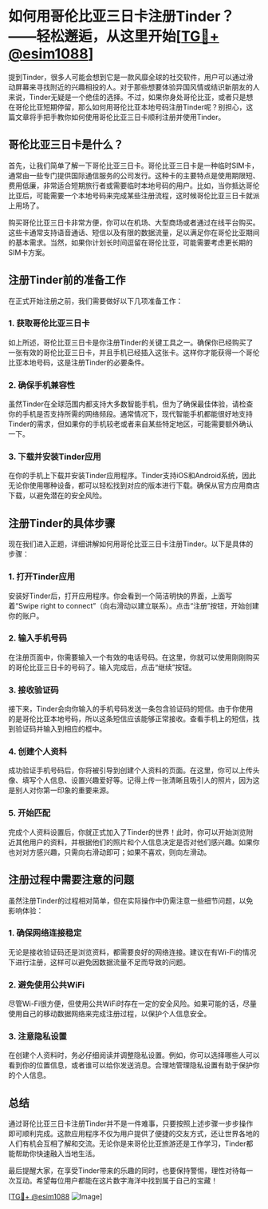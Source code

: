 # 如何用哥伦比亚三日卡注册Tinder？——轻松邂逅，从这里开始[[TG💪+ @esim1088](https://t.me/s/esim1088)]

提到Tinder，很多人可能会想到它是一款风靡全球的社交软件，用户可以通过滑动屏幕来寻找附近的兴趣相投的人。对于那些想要体验异国风情或结识新朋友的人来说，Tinder无疑是一个绝佳的选择。不过，如果你身处哥伦比亚，或者只是想在哥伦比亚短期停留，那么如何用哥伦比亚本地号码注册Tinder呢？别担心，这篇文章将手把手教你如何使用哥伦比亚三日卡顺利注册并使用Tinder。

## 哥伦比亚三日卡是什么？

首先，让我们简单了解一下哥伦比亚三日卡。哥伦比亚三日卡是一种临时SIM卡，通常由一些专门提供国际通信服务的公司发行。这种卡的主要特点是使用期限短、费用低廉，非常适合短期旅行者或需要临时本地号码的用户。比如，当你抵达哥伦比亚后，可能需要一个本地号码来完成某些注册流程，这时候哥伦比亚三日卡就派上用场了。

购买哥伦比亚三日卡非常方便，你可以在机场、大型商场或者通过在线平台购买。这些卡通常支持语音通话、短信以及有限的数据流量，足以满足你在哥伦比亚期间的基本需求。当然，如果你计划长时间逗留在哥伦比亚，可能需要考虑更长期的SIM卡方案。

## 注册Tinder前的准备工作

在正式开始注册之前，我们需要做好以下几项准备工作：

### 1. 获取哥伦比亚三日卡

如上所述，哥伦比亚三日卡是你注册Tinder的关键工具之一。确保你已经购买了一张有效的哥伦比亚三日卡，并且手机已经插入这张卡。这样你才能获得一个哥伦比亚本地号码，这是注册Tinder的必要条件。

### 2. 确保手机兼容性

虽然Tinder在全球范围内都支持大多数智能手机，但为了确保最佳体验，请检查你的手机是否支持所需的网络频段。通常情况下，现代智能手机都能很好地支持Tinder的需求，但如果你的手机较老或者来自某些特定地区，可能需要额外确认一下。

### 3. 下载并安装Tinder应用

在你的手机上下载并安装Tinder应用程序。Tinder支持iOS和Android系统，因此无论你使用哪种设备，都可以轻松找到对应的版本进行下载。确保从官方应用商店下载，以避免潜在的安全风险。

## 注册Tinder的具体步骤

现在我们进入正题，详细讲解如何用哥伦比亚三日卡注册Tinder。以下是具体的步骤：

### 1. 打开Tinder应用

安装好Tinder后，打开应用程序。你会看到一个简洁明快的界面，上面写着“Swipe right to connect”（向右滑动以建立联系）。点击“注册”按钮，开始创建你的账户。

### 2. 输入手机号码

在注册页面中，你需要输入一个有效的电话号码。在这里，你就可以使用刚刚购买的哥伦比亚三日卡的号码了。输入完成后，点击“继续”按钮。

### 3. 接收验证码

接下来，Tinder会向你输入的手机号码发送一条包含验证码的短信。由于你使用的是哥伦比亚本地号码，所以这条短信应该能够正常接收。查看手机上的短信，找到验证码并输入到相应的框中。

### 4. 创建个人资料

成功验证手机号码后，你将被引导到创建个人资料的页面。在这里，你可以上传头像、填写个人信息、设置兴趣爱好等。记得上传一张清晰且吸引人的照片，因为这是别人对你第一印象的重要来源。

### 5. 开始匹配

完成个人资料设置后，你就正式加入了Tinder的世界！此时，你可以开始浏览附近其他用户的资料，并根据他们的照片和个人信息决定是否对他们感兴趣。如果你也对对方感兴趣，只需向右滑动即可；如果不喜欢，则向左滑动。

## 注册过程中需要注意的问题

虽然注册Tinder的过程相对简单，但在实际操作中仍需注意一些细节问题，以免影响体验：

### 1. 确保网络连接稳定

无论是接收验证码还是浏览资料，都需要良好的网络连接。建议在有Wi-Fi的情况下进行注册，这样可以避免因数据流量不足而导致的问题。

### 2. 避免使用公共WiFi

尽管Wi-Fi很方便，但使用公共WiFi时存在一定的安全风险。如果可能的话，尽量使用自己的移动数据网络来完成注册过程，以保护个人信息安全。

### 3. 注意隐私设置

在创建个人资料时，务必仔细阅读并调整隐私设置。例如，你可以选择哪些人可以看到你的位置信息，或者谁可以给你发送消息。合理地管理隐私设置有助于保护你的个人信息。

## 总结

通过哥伦比亚三日卡注册Tinder并不是一件难事，只要按照上述步骤一步步操作即可顺利完成。这款应用程序不仅为用户提供了便捷的交友方式，还让世界各地的人们有机会互相了解和交流。无论你是来哥伦比亚旅游还是工作学习，Tinder都能帮助你快速融入当地生活。

最后提醒大家，在享受Tinder带来的乐趣的同时，也要保持警惕，理性对待每一次互动。希望每位用户都能在这片数字海洋中找到属于自己的宝藏！

[[TG💪+ @esim1088](https://t.me/s/esim1088) ![Image](https://i.postimg.cc/4NQfJmqS/Snipaste-2025-05-13-00-14-12.png)]